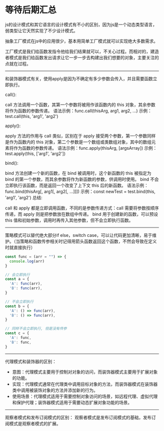 # 等待后期汇总

js的设计模式和其它语言的设计模式有不小的区别，因为js是一个动态类型语言，弱类型让它天然实现了不少设计模式。

抽象工厂模式在js中的应用很少，基本用简单工厂模式就可以实现绝大多数需求。

工厂模式是我们给函数发指令他给我们结果就可以，不关心过程。而相对的，建造者模式是我们给函数发出请求让它一步一步去构建出我们想要的对象，主要关注的点就在过程。

---
和装饰器模式有关，使用apply是因为不确定有多少参数会传入，并且需要函数立即执行。

call():

call 方法调用一个函数，其第一个参数将被用作该函数内的 this 对象，其余参数将作为函数的参数传递。
语法示例：func.call(thisArg, arg1, arg2, ...)
示例：test.call(this, 'arg1', 'arg2')

apply():

apply 方法的作用与 call 类似，区别在于 apply 接受两个参数，第一个参数同样是作为函数内的 this 对象，第二个参数是一个数组或类数组对象，其中的数组元素将作为函数的参数传递。
语法示例：func.apply(thisArg, [argsArray])
示例：test.apply(this, ['arg1', 'arg2'])

bind():

bind 方法创建一个新的函数，在 bind 被调用时，这个新函数的 this 被指定为 bind 的第一个参数，而其余参数将作为新函数的参数，供调用时使用。
bind 不会立即执行该函数，而是返回一个改变了上下文 this 后的新函数。
语法示例：func.bind(thisArg[, arg1[, arg2[, ...]]])
示例：const newTest = test.bind(this, 'arg1', 'arg2')
总结:

call 和 apply 都是立即调用函数，不同的是参数传递方式：call 需要将参数按顺序传递，而 apply 则是把参数放在数组中传递。
bind 用于创建新的函数，可以预设 this 值和初始参数，调用时再传入其他参数，但不会立即执行函数。

---

策略模式可以替代绝大部分if else，switch case，可以让代码更加清晰，易于维护。（当策略和函数传参相关时记得用箭头函数返回这个函数，不然会导致在定义时就直接执行）

```javascript
const func = (arr = "") => {
  console.log(arr)
}

// 会立即执行
const a = {
  'A': func(arr),
  'B': func(arr),
}

// 不会立即执行
const b = {
  'A': () => func(arr),
  'B': () => func(arr),
}

// 同样不会立即执行, 但是没有传参
const c = {
  'A': func,
  'B': func,
}
```

---

代理模式和装饰器的区别：

- 意图：代理模式主要用于控制对对象的访问，而装饰器模式主要用于扩展对象的功能。
- 实现：代理模式通常在代理类中调用目标对象的方法，而装饰器模式在装饰器类中调用被装饰对象的方法并添加新的行为。
- 使用场景：代理模式适用于需要控制对象访问的场景，如远程代理、虚拟代理和保护代理；装饰器模式适用于需要动态扩展对象功能的场景。

---

观察者模式和发布订阅模式的区别：
观察者模式是发布订阅模式的基础，发布订阅模式是观察者模式的扩展。
